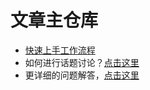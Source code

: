 # 文章主仓库
- [快速上手工作流程](https://github.com/lushanxy/main-articles/wiki/%E7%AE%80%E6%98%8E%E6%95%99%E7%A8%8B)
- 如何进行话题讨论？[点击这里](https://github.com/lushanxy/topic)
- 更详细的问题解答，[点击这里](https://github.com/lushanxy/main-articles/wiki/%E8%AF%A6%E7%BB%86%E8%AF%B4%E6%98%8E)
